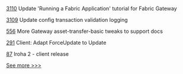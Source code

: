 
[3110](https://github.com/hyperledger/fabric/pull/3110) Update 'Running a Fabric Application' tutorial for Fabric Gateway

[3109](https://github.com/hyperledger/fabric/pull/3109) Update config transaction validation logging

[556](https://github.com/hyperledger/fabric-samples/pull/556) More Gateway asset-transfer-basic tweaks to support docs

[291](https://github.com/hyperledger-labs/go-perun/pull/291) Client: Adapt ForceUpdate to Update

[87](https://github.com/hyperledger/iroha-javascript/pull/87) Iroha 2 - client release


[See more >>>](https://start-here.hyperledger.org/pull-requests)

